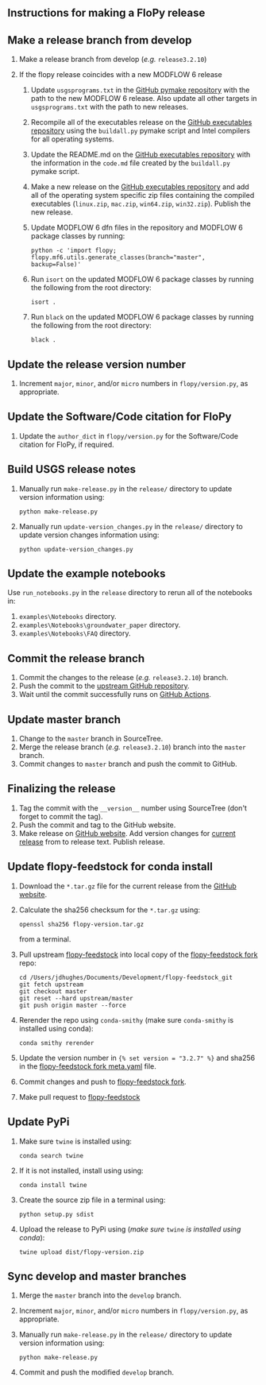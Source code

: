 Instructions for making a FloPy release
-----------------------------------------------

## Make a release branch from develop

1.  Make a release branch from develop (*e.g.* `release3.2.10`)
    
2.  If the flopy release coincides with a new MODFLOW 6 release
    
    1.  Update `usgsprograms.txt` in the [GitHub pymake repository](https://github.com/modflowpy/pymake) with the path to the new MODFLOW 6 release. Also update all other targets in `usgsprograms.txt` with the path to new releases.
    
    2.  Recompile all of the executables release on the [GitHub executables repository](https://github.com/MODFLOW-USGS/executables) using the `buildall.py` pymake script and Intel compilers for all operating systems.
    
    3.  Update the README.md on the [GitHub executables repository](https://github.com/MODFLOW-USGS/executables) with the information in the `code.md` file created by the `buildall.py` pymake script. 
    
    4.  Make a new release on the [GitHub executables repository](https://github.com/MODFLOW-USGS/executables) and add all of the operating system specific zip files containing the compiled executables (`linux.zip`, `mac.zip`, `win64.zip`, `win32.zip`). Publish the new release.
    
    5.  Update MODFLOW 6 dfn files in the repository and MODFLOW 6 package classes by running:

        ```
        python -c 'import flopy; flopy.mf6.utils.generate_classes(branch="master", backup=False)'
        ```
    6.  Run `isort` on the updated MODFLOW 6 package classes by running the following from the root directory:

        ```
        isort .
        ```
    7.  Run `black` on the updated MODFLOW 6 package classes by running the following from the root directory:

        ```
        black .
        ```



## Update the release version number

1.  Increment `major`, `minor`, and/or `micro` numbers in `flopy/version.py`, as appropriate.


## Update the Software/Code citation for FloPy

1. Update the `author_dict` in `flopy/version.py` for the Software/Code citation for FloPy, if required.


## Build USGS release notes

1.  Manually run `make-release.py` in the `release/` directory to update version information using:

    ```
    python make-release.py
    ```

2.  Manually run `update-version_changes.py` in the `release/` directory to update version changes information using:

    ```
    python update-version_changes.py
    ```


## Update the example notebooks

Use `run_notebooks.py` in the `release` directory to rerun all of the notebooks in:

1.  `examples\Notebooks` directory.
2.  `examples\Notebooks\groundwater_paper` directory.
2.  `examples\Notebooks\FAQ` directory.


## Commit the release branch

1.  Commit the changes to the release (*e.g.* `release3.2.10`) branch.
2.  Push the commit to the [upstream GitHub repository](https://github.com/modflowpy/flopy).
3.  Wait until the commit successfully runs on [GitHub Actions](https://github.com/modflowpy/flopy/actions).


## Update master branch

1.  Change to the `master` branch in SourceTree.
2.  Merge the release branch (*e.g.* `release3.2.10`) branch into the `master` branch.
3.  Commit changes to `master` branch and push the commit to GitHub.


## Finalizing the release

1.  Tag the commit with the `__version__` number using SourceTree (don't forget to commit the tag).
2.  Push the commit and tag to the GitHub website.
3.  Make release on [GitHub website](https://github.com/modflowpy/flopy/releases). Add version changes for [current release](https://github.com/modflowpy/flopy/blob/develop/docs/version_changes.md) from to release text. Publish release.


## Update flopy-feedstock for conda install

1.  Download the `*.tar.gz` file for the current release from the [GitHub website](https://github.com/modflowpy/flopy/releases).

2.  Calculate the sha256 checksum for the `*.tar.gz` using:

    ```
    openssl sha256 flopy-version.tar.gz
    ```

    from a terminal.

3.  Pull upstream [flopy-feedstock](https://github.com/conda-forge/flopy-feedstock) into local copy of the [flopy-feedstock fork](https://github.com/jdhughes-usgs/flopy-feedstock) repo:

    ```
    cd /Users/jdhughes/Documents/Development/flopy-feedstock_git
    git fetch upstream
    git checkout master
    git reset --hard upstream/master
    git push origin master --force
    ```

4.  Rerender the repo using `conda-smithy` (make sure `conda-smithy` is installed using conda):

    ```
    conda smithy rerender
    ```

4.  Update the version number in `{% set version = "3.2.7" %}` and sha256 in the [flopy-feedstock fork meta.yaml](https://github.com/jdhughes-usgs/flopy-feedstock/blob/master/recipe/meta.yaml) file.

5.  Commit changes and push to [flopy-feedstock fork](https://github.com/jdhughes-usgs/flopy-feedstock).

6.  Make pull request to [flopy-feedstock](https://github.com/conda-forge/flopy-feedstock)


## Update PyPi

1.  Make sure `twine` is installed using:

    ```
    conda search twine
    ```


2.  If it is not installed, install using using:


    ```
    conda install twine
    ```

3.  Create the source zip file in a terminal using:

    ```
    python setup.py sdist
    ```

4.  Upload the release to PyPi using (*make sure* `twine` *is installed using conda*):

    ```
    twine upload dist/flopy-version.zip
    ```

## Sync develop and master branches

1.  Merge the `master` branch into the `develop` branch.

2.  Increment `major`, `minor`, and/or `micro` numbers in `flopy/version.py`, as appropriate.

3.  Manually run `make-release.py` in the `release/` directory to update version information using:

    ```
    python make-release.py
    ```
4.  Commit and push the modified `develop` branch.


